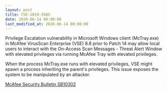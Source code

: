 ```yaml
---
layout: post
title: CVE-2019-3585
date: 2020-06-14 00:00:00
last_modified_at: 2020-06-14 00:00:00
---
```


Privilege Escalation vulnerability in Microsoft Windows client (McTray.exe) in McAfee VirusScan Enterprise (VSE) 8.8 prior to Patch 14 may allow local users to interact with the On-Access Scan Messages - Threat Alert Window with elevated privileges via running McAfee Tray with elevated privileges.

When the process McTray.exe runs with elevated privileges, VSE might spawn a process inheriting the parent's privileges. This issue exposes the system to be manipulated by an attacker.

[McAfee Security Bulletin SB10302](https://kc.mcafee.com/corporate/index?page=content&id=SB10302)
